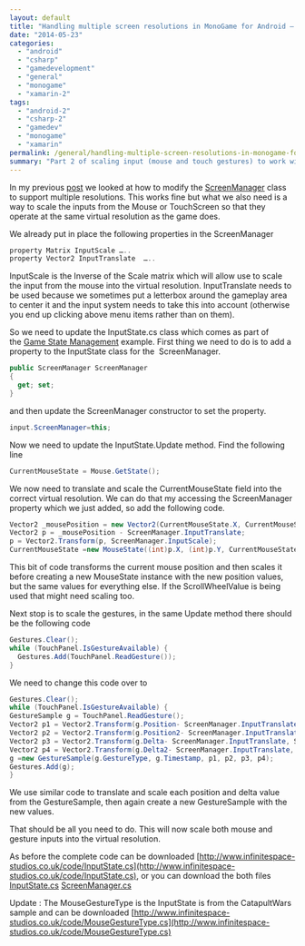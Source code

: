 ```yaml
---
layout: default
title: "Handling multiple screen resolutions in MonoGame for Android – Part 2"
date: "2014-05-23"
categories: 
  - "android"
  - "csharp"
  - "gamedevelopment"
  - "general"
  - "monogame"
  - "xamarin-2"
tags: 
  - "android-2"
  - "csharp-2"
  - "gamedev"
  - "monogame"
  - "xamarin"
permalink: /general/handling-multiple-screen-resolutions-in-monogame-for-android-part-2/
summary: "Part 2 of scaling input (mouse and touch gestures) to work with virtual resolutions in MonoGame for Android"
---
```


In my previous [post](http://infinitespace-studios.co.uk/general/handling-multiple-screen-resolutions-in-monogame-for-android-part-1) we looked at how to modify the [ScreenManager](http://create.msdn.com/en-US/education/catalog/sample/game_state_management) class to support multiple resolutions. This works fine but what we also need is a way to scale the inputs from the Mouse or TouchScreen so that they operate at the same virtual resolution as the game does.

We already put in place the following properties in the ScreenManager

```csharp
property Matrix InputScale …..
property Vector2 InputTranslate  …..
```

InputScale is the Inverse of the Scale matrix which will allow use to scale the input from the mouse into the virtual resolution. InputTranslate needs to be used because we sometimes put a letterbox around the gameplay area to center it and the input system needs to take this into account (otherwise you end up clicking above menu items rather than on them).

So we need to update the InputState.cs class which comes as part of the [Game State Management](http://create.msdn.com/en-US/education/catalog/sample/game_state_management) example. First thing we need to do is to add a property to the InputState class for the  ScreenManager.

```csharp
public ScreenManager ScreenManager
{
  get; set;
}
```

and then update the ScreenManager constructor to set the property.

```csharp
input.ScreenManager=this;
```

Now we need to update the InputState.Update method. Find the following line

```csharp
CurrentMouseState = Mouse.GetState();
```

We now need to translate and scale the CurrentMouseState field into the correct virtual resolution. We can do that my accessing the ScreenManager property which we just added, so add the following code.

```csharp
Vector2 _mousePosition = new Vector2(CurrentMouseState.X, CurrentMouseState.Y);
Vector2 p = _mousePosition - ScreenManager.InputTranslate;
p = Vector2.Transform(p, ScreenManager.InputScale);
CurrentMouseState =new MouseState((int)p.X, (int)p.Y, CurrentMouseState.ScrollWheelValue, CurrentMouseState.LeftButton, CurrentMouseState.MiddleButton, CurrentMouseState.RightButton, CurrentMouseState.XButton1, CurrentMouseState.XButton2);
```

This bit of code transforms the current mouse position and then scales it before creating a new MouseState instance with the new position values, but the same values for everything else. If the ScrollWheelValue is being used that might need scaling too.

Next stop is to scale the gestures, in the same Update method there should be the following code

```csharp
Gestures.Clear();
while (TouchPanel.IsGestureAvailable) {
  Gestures.Add(TouchPanel.ReadGesture());
}
```

We need to change this code over to

```csharp
Gestures.Clear();
while (TouchPanel.IsGestureAvailable) {
GestureSample g = TouchPanel.ReadGesture();
Vector2 p1 = Vector2.Transform(g.Position- ScreenManager.InputTranslate, ScreenManager.InputScale);
Vector2 p2 = Vector2.Transform(g.Position2- ScreenManager.InputTranslate, ScreenManager.InputScale);
Vector2 p3 = Vector2.Transform(g.Delta- ScreenManager.InputTranslate, ScreenManager.InputScale);
Vector2 p4 = Vector2.Transform(g.Delta2- ScreenManager.InputTranslate, ScreenManager.InputScale);
g =new GestureSample(g.GestureType, g.Timestamp, p1, p2, p3, p4);
Gestures.Add(g);
}
```

We use similar code to translate and scale each position and delta value from the GestureSample, then again create a new GestureSample with the new values.

That should be all you need to do. This will now scale both mouse and gesture inputs into the virtual resolution.

As before the complete code can be downloaded [http://www.infinitespace-studios.co.uk/code/InputState.cs](http://www.infinitespace-studios.co.uk/code/InputState.cs), or you can download the both files [InputState.cs](http://www.infinitespace-studios.co.uk/code/InputState.cs) [ScreenManager.cs](http://www.infinitespace-studios.co.uk/code/ScreenManager.cs)

Update : The MouseGestureType is the InputState is from the CatapultWars sample and can be downloaded [http://www.infinitespace-studios.co.uk/code/MouseGestureType.cs](http://www.infinitespace-studios.co.uk/code/MouseGestureType.cs)
